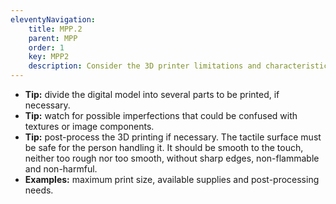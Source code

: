 ```yaml
---
eleventyNavigation:
    title: MPP.2
    parent: MPP
    order: 1
    key: MPP2
    description: Consider the 3D printer limitations and characteristics and adjust the printing parameters to avoid imperfections.
---
```

- **Tip:** divide the digital model into several parts to be printed, if necessary.
- **Tip:** watch for possible imperfections that could be confused with textures or image components.
- **Tip:** post-process the 3D printing if necessary. The tactile surface must be safe for the person handling it. It
should be smooth to the touch, neither too rough nor too smooth, without sharp edges, non-flammable and non-harmful.
- **Examples:** maximum print size, available supplies and post-processing needs.
